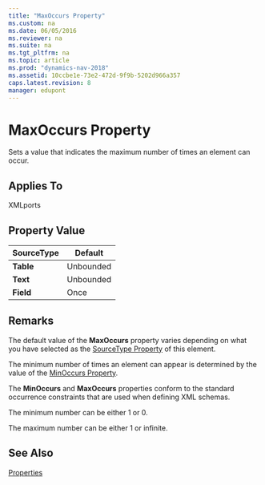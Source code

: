 ```yaml
---
title: "MaxOccurs Property"
ms.custom: na
ms.date: 06/05/2016
ms.reviewer: na
ms.suite: na
ms.tgt_pltfrm: na
ms.topic: article
ms.prod: "dynamics-nav-2018"
ms.assetid: 10ccbe1e-73e2-472d-9f9b-5202d966a357
caps.latest.revision: 8
manager: edupont
---
```

# MaxOccurs Property
Sets a value that indicates the maximum number of times an element can occur.  
  
## Applies To  
 XMLports  
  
## Property Value  
  
|**SourceType**|**Default**|  
|--------------------|-----------------|  
|**Table**|Unbounded|  
|**Text**|Unbounded|  
|**Field**|Once|  
  
## Remarks  
 The default value of the **MaxOccurs** property varies depending on what you have selected as the [SourceType Property](SourceType-Property.md) of this element.  
  
 The minimum number of times an element can appear is determined by the value of the [MinOccurs Property](MinOccurs-Property.md).  
  
 The **MinOccurs** and **MaxOccurs** properties conform to the standard occurrence constraints that are used when defining XML schemas.  
  
 The minimum number can be either 1 or 0.  
  
 The maximum number can be either 1 or infinite.  
  
## See Also  
 [Properties](Properties.md)
